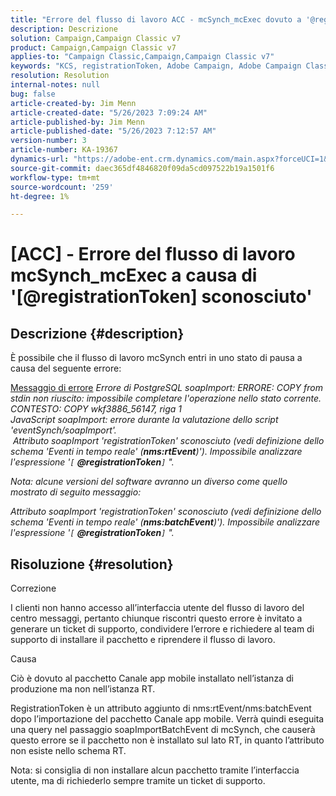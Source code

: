 ```yaml
---
title: "Errore del flusso di lavoro ACC - mcSynch_mcExec dovuto a '@registrationToken sconosciuto'"
description: Descrizione
solution: Campaign,Campaign Classic v7
product: Campaign,Campaign Classic v7
applies-to: "Campaign Classic,Campaign,Campaign Classic v7"
keywords: "KCS, registrationToken, Adobe Campaign, Adobe Campaign Classic, ACC, mcSynch_mcExec workflow fail, risoluzione dei problemi"
resolution: Resolution
internal-notes: null
bug: false
article-created-by: Jim Menn
article-created-date: "5/26/2023 7:09:24 AM"
article-published-by: Jim Menn
article-published-date: "5/26/2023 7:12:57 AM"
version-number: 3
article-number: KA-19367
dynamics-url: "https://adobe-ent.crm.dynamics.com/main.aspx?forceUCI=1&pagetype=entityrecord&etn=knowledgearticle&id=522be33a-94fb-ed11-8849-6045bd006e5a"
source-git-commit: daec365df4846820f09da5cd097522b19a1501f6
workflow-type: tm+mt
source-wordcount: '259'
ht-degree: 1%

---
```


# [ACC] - Errore del flusso di lavoro mcSynch_mcExec a causa di &#39;[@registrationToken] sconosciuto&#39;

## Descrizione {#description}


È possibile che il flusso di lavoro mcSynch entri in uno stato di pausa a causa del seguente errore:


<u>Messaggio di errore</u>
*Errore di PostgreSQL soapImport: ERRORE: COPY from stdin non riuscito: impossibile completare l&#39;operazione nello stato corrente. CONTESTO: COPY wkf3886_56147, riga 1
<br>JavaScript soapImport: errore durante la valutazione dello script &#39;eventSynch/soapImport&#39;.
<br> Attributo soapImport &#39;registrationToken&#39; sconosciuto (vedi definizione dello schema &#39;Eventi in tempo reale&#39; (<b>nms:rtEvent</b>)&#39;). Impossibile analizzare l&#39;espressione &#39;`[` <b>@registrationToken</b>`]` &quot;.*

*Nota: alcune versioni del software avranno un diverso come quello mostrato di seguito messaggio:*

*Attributo soapImport &#39;registrationToken&#39; sconosciuto (vedi definizione dello schema &#39;Eventi in tempo reale&#39; (<b>nms:batchEvent</b>)&#39;). Impossibile analizzare l&#39;espressione &#39;`[` <b>@registrationToken</b>`]` &quot;.*


## Risoluzione {#resolution}


Correzione

I clienti non hanno accesso all’interfaccia utente del flusso di lavoro del centro messaggi, pertanto chiunque riscontri questo errore è invitato a generare un ticket di supporto, condividere l’errore e richiedere al team di supporto di installare il pacchetto e riprendere il flusso di lavoro.



Causa

Ciò è dovuto al pacchetto Canale app mobile installato nell’istanza di produzione ma non nell’istanza RT.

RegistrationToken è un attributo aggiunto di nms:rtEvent/nms:batchEvent dopo l’importazione del pacchetto Canale app mobile. Verrà quindi eseguita una query nel passaggio soapImportBatchEvent di mcSynch, che causerà questo errore se il pacchetto non è installato sul lato RT, in quanto l’attributo non esiste nello schema RT.



Nota: si consiglia di non installare alcun pacchetto tramite l’interfaccia utente, ma di richiederlo sempre tramite un ticket di supporto.

